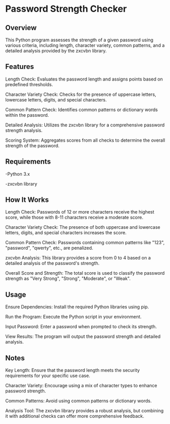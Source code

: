 # Password Strength Checker

## Overview

This Python program assesses the strength of a given password using various criteria, including length, character variety, common patterns, and a detailed analysis provided by the zxcvbn library.

## Features

Length Check: Evaluates the password length and assigns points based on predefined thresholds.

Character Variety Check: Checks for the presence of uppercase letters, lowercase letters, digits, and special characters.

Common Pattern Check: Identifies common patterns or dictionary words within the password.

Detailed Analysis: Utilizes the zxcvbn library for a comprehensive password strength analysis.

Scoring System: Aggregates scores from all checks to determine the overall strength of the password.

## Requirements

-Python 3.x

-zxcvbn library

## How It Works

Length Check: Passwords of 12 or more characters receive the highest score, while those with 8-11 characters receive a moderate score.
    
Character Variety Check: The presence of both uppercase and lowercase letters, digits, and special characters increases the score.
    
Common Pattern Check: Passwords containing common patterns like "123", "password", "qwerty", etc., are penalized.

zxcvbn Analysis: This library provides a score from 0 to 4 based on a detailed analysis of the password's strength.

Overall Score and Strength: The total score is used to classify the password strength as "Very Strong", "Strong", "Moderate", or "Weak".

## Usage

Ensure Dependencies: Install the required Python libraries using pip.

Run the Program: Execute the Python script in your environment.

Input Password: Enter a password when prompted to check its strength.

View Results: The program will output the password strength and detailed analysis.

## Notes

Key Length: Ensure that the password length meets the security requirements for your specific use case.

Character Variety: Encourage using a mix of character types to enhance password strength.

Common Patterns: Avoid using common patterns or dictionary words.

Analysis Tool: The zxcvbn library provides a robust analysis, but combining it with additional checks can offer more comprehensive feedback.
